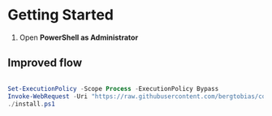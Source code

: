 # Getting Started

1. Open **PowerShell as Administrator**



## Improved flow

```powershell

```

```powershell
Set-ExecutionPolicy -Scope Process -ExecutionPolicy Bypass
Invoke-WebRequest -Uri "https://raw.githubusercontent.com/bergtobias/config/refs/heads/main/install.ps1" -OutFile "./install.ps1"
./install.ps1
```